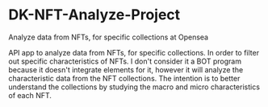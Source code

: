 # DK-NFT-Analyze-Project
Analyze data from NFTs, for specific collections at Opensea

API app to analyze data from NFTs, for specific collections. In order to filter out specific characteristics of NFTs. I don't consider it a BOT program because it doesn't integrate elements for it, however it will analyze the characteristic data from the NFT collections. The intention is to better understand the collections by studying the macro and micro characteristics of each NFT.
